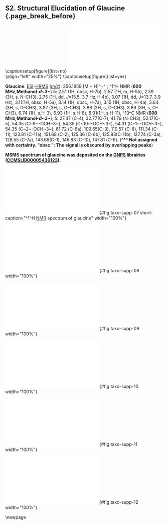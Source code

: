 ## S2. Structural Elucidation of Glaucine {.page_break_before}

\captionsetup[figure]{list=no}
![](images/RUZIUYOSRDWYQF.pdf "RUZIUYOSRDWYQF"){align="left" width="25%"}
\captionsetup[figure]{list=yes}

**Glaucine**: [ESI](#esi)-[HR](#hr)[MS](#ms) ([*m/z*](#mz)): 356.1859 [M + H]^+^ ; ^1^H NMR (**600 MHz,Methanol-*d~3~***) δ: 2.51 (1H, obsc, H-7b), 2.57 (1H, m, H-5b), 2.59 (3H, s, N–CH3), 2.75 (1H, dd, *J*=15.5, 3.7 Hz,H-4b), 3.07 (1H, dd, *J*=13.7, 3.9 Hz), 3.11(1H, obsc, H-5a), 3.14 (1H, obsc, H-7a), 3.15 (1H, obsc, H-4a), 3.64 (3H, s, O–CH3), 3.87 (3H, s, O–CH3), 3.88 (3H, s, O–CH3), 3.89 (3H, s, O–CH3), 6.74 (1H, s,H-3), 6.93 (1H, s,H-8), 8.01(1H, s,H-11), ^13^C NMR (**600 MHz,Methanol-*d~3~***), δ: 27.47 (C-4), 32.77(C-7), 41.79 (N-CH3), 52.17(C-5), 54.35 (C~9~-OCH~3~), 54.35 (C~10~-OCH~3~), 54.31 (C~1~-OCH~3~), 54.35 (C~2~-OCH~3~), 61.72 (C-6a), 109.55(C-3), 110.57 (C-8), 111.34 (C-11), 123.81 (C-11a), 151.68 (C-2), 125.36 (C-6b), 125.83(C-11b), 127.74 (C-3a), 128.55 (C-7a), 143.69(C-1), 146.83 (C-10), 147.81 (C-9). (**^\*^ Not assigned with certainty. "obsc.": The signal is obscured by overlapping peaks**)

**MSMS spectrum of glaucine was deposited on the [GNPS](#gnps) librairies ([CCMSLIB00005436123](https://gnps.ucsd.edu/ProteoSAFe/gnpslibraryspectrum.jsp?SpectrumID=CCMSLIB00005436123)).**

![ ^1^H [NMR](#nmr) spectrum of glaucine](images/taxo-supp-07.pdf "taxo-supp-07"){#fig:taxo-supp-07 short-caption="^1^H [NMR](#nmr) spectrum of glaucine" width="100%"}

![[COSY](#cosy) spectrum of glaucine](images/taxo-supp-08.pdf "taxo-supp-08"){#fig:taxo-supp-08 width="100%"}

![[DEPT](#dept) spectrum of glaucine](images/taxo-supp-09.pdf "taxo-supp-09"){#fig:taxo-supp-09 width="100%"}

![[DEPT](#dept)-[HSQC](#hsqc) spectrum of glaucine](images/taxo-supp-10.pdf "taxo-supp-10"){#fig:taxo-supp-10 width="100%"}

![[HMBC](#hmbc) spectrum of glaucine](images/taxo-supp-11.pdf "taxo-supp-11"){#fig:taxo-supp-11 width="100%"}

![[HR](#hr)[MS](#ms) spectrum of glaucine](images/taxo-supp-12.pdf "taxo-supp-12"){#fig:taxo-supp-12 width="100%"}

\newpage
